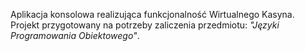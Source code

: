 Aplikacja konsolowa realizująca funkcjonalność Wirtualnego Kasyna.  
Projekt przygotowany na potrzeby zaliczenia przedmiotu: *"Języki Programowania Obiektowego"*.
